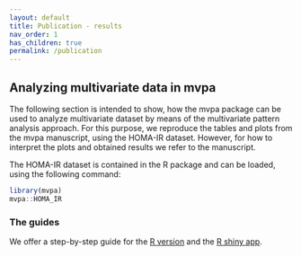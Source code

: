 ```yaml
---
layout: default
title: Publication - results
nav_order: 1
has_children: true
permalink: /publication
---
```


## Analyzing multivariate data in mvpa

The following section is intended to show, how the mvpa package can be used to analyze multivariate dataset by means of the multivariate pattern analysis approach. For this purpose, we reproduce the tables and plots from the mvpa manuscript, using the HOMA-IR dataset. However, for how to interpret the plots and obtained results we refer to the manuscript. 

The HOMA-IR dataset is contained in the R package and can be loaded, using the following command:

```R
library(mvpa)
mvpa::HOMA_IR
```

### The guides  

We offer a step-by-step guide for the [R version](publication/R-script.md) and the [R shiny app](publication/shiny-workflow).

